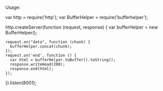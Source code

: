 Usage:

  var http = require('http');
  var BufferHelper = require('bufferhelper');
  
  http.createServer(function (request, response) {
    var bufferHelper = new BufferHelper();
  
    request.on("data", function (chunk) {
      bufferHelper.concat(chunk);
    });
    request.on('end', function () {
      var html = bufferHelper.toBuffer().toString();
      response.writeHead(200);
      response.end(html);
    });
  
  }).listen(8001);

